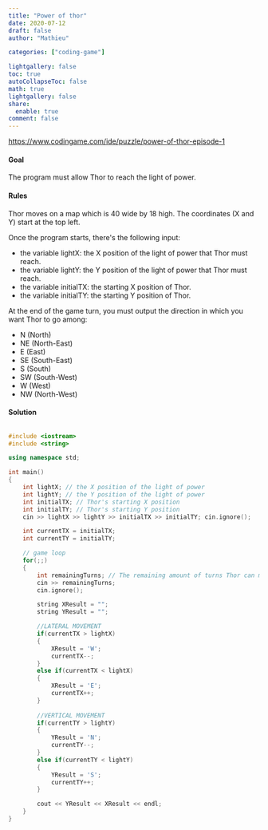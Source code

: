 ```yaml
---
title: "Power of thor"
date: 2020-07-12
draft: false
author: "Mathieu"

categories: ["coding-game"]

lightgallery: false
toc: true
autoCollapseToc: false
math: true
lightgallery: false
share:
  enable: true
comment: false
---
```


https://www.codingame.com/ide/puzzle/power-of-thor-episode-1

#### **Goal**
The program must allow Thor to reach the light of power.

#### **Rules**
Thor moves on a map which is 40 wide by 18 high. The coordinates (X and Y) start at the top left.

Once the program starts, there's the following input:
- the variable lightX: the X position of the light of power that Thor must reach.
- the variable lightY: the Y position of the light of power that Thor must reach.
- the variable initialTX: the starting X position of Thor.
- the variable initialTY: the starting Y position of Thor.

At the end of the game turn, you must output the direction in which you want Thor to go among:
- N (North)
- NE (North-East)
- E (East)
- SE (South-East)
- S (South)
- SW (South-West)
- W (West)
- NW (North-West)

#### **Solution**

```c++

#include <iostream>
#include <string>

using namespace std;

int main()
{
    int lightX; // the X position of the light of power
    int lightY; // the Y position of the light of power
    int initialTX; // Thor's starting X position
    int initialTY; // Thor's starting Y position
    cin >> lightX >> lightY >> initialTX >> initialTY; cin.ignore();

    int currentTX = initialTX;
    int currentTY = initialTY;

    // game loop
    for(;;)
    {
        int remainingTurns; // The remaining amount of turns Thor can move. Do not remove this line.
        cin >> remainingTurns;
        cin.ignore();

        string XResult = "";
        string YResult = "";

        //LATERAL MOVEMENT
        if(currentTX > lightX)
        {
            XResult = 'W';
            currentTX--;
        }
        else if(currentTX < lightX)
        {
            XResult = 'E';
            currentTX++;
        }
        
        //VERTICAL MOVEMENT
        if(currentTY > lightY)
        {
            YResult = 'N';
            currentTY--;
        }
        else if(currentTY < lightY)
        {
            YResult = 'S';
            currentTY++;
        }

        cout << YResult << XResult << endl;
    }
}
```